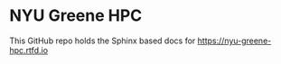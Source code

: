 NYU Greene HPC 
=======================================

This GitHub repo holds the Sphinx based docs for https://nyu-greene-hpc.rtfd.io